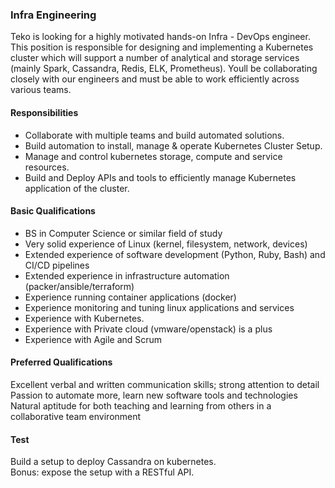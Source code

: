 ### Infra Engineering

Teko is looking for a highly motivated hands-on Infra - DevOps engineer. This position is responsible for designing and implementing a Kubernetes cluster which will support a number of analytical and storage services (mainly Spark, Cassandra, Redis, ELK, Prometheus). Youll be collaborating closely with our engineers and must be able to work efficiently across various teams.

#### Responsibilities
 - Collaborate with multiple teams and build automated solutions.
 - Build automation to install, manage & operate Kubernetes Cluster Setup.
 - Manage and control kubernetes storage, compute and service resources.
 - Build and Deploy APIs and tools to efficiently manage Kubernetes application of the cluster.

#### Basic Qualifications
 - BS in Computer Science or similar field of study
 - Very solid experience of Linux (kernel, filesystem, network, devices)
 - Extended experience of software development (Python, Ruby, Bash) and CI/CD pipelines
 - Extended experience in infrastructure automation (packer/ansible/terraform)
 - Experience running container applications (docker)
 - Experience monitoring and tuning linux applications and services
 - Experience with Kubernetes.
 - Experience with Private cloud (vmware/openstack) is a plus
 - Experience with Agile and Scrum

#### Preferred Qualifications
Excellent verbal and written communication skills; strong attention to detail
Passion to automate more, learn new software tools and technologies
Natural aptitude for both teaching and learning from others in a collaborative team environment

#### Test
Build a setup to deploy Cassandra on kubernetes.  
Bonus: expose the setup with a RESTful API.
